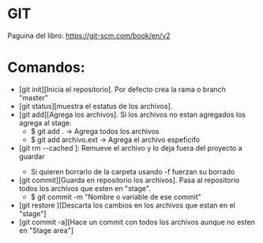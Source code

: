 GIT
===

Paguina del libro: https://git-scm.com/book/en/v2

# Comandos:

- [git init][Inicia el repositorio]. Por defecto crea la rama o branch "master"
- [git status][muestra el estatus de los archivos].
- [git add][Agrega los archivos]. Si los archivos no estan agregados los agrega al stage.
    + $ git add .  -> Agrega todos los archivos
    + $ git add archivo.ext  -> Agrega el archivo espeficifo
- [git rm --cached <file>]: Remueve el archivo y lo deja fuera del proyecto a guardar
    + Si quieren borrarlo de la carpeta usando -f fuerzan su borrado
- [git commit][Guarda en repositorio los archivos]. Pasa al repositorio todos los archivos que esten en "stage".
    + $ git commit -m "Nombre o variable de ese commit"
- [git restore <file>][Descarta los cambios en los archivos que estan en el "stage"]
- [git commit -a][Hace un commit con todos los archivos aunque no esten en "Stage area"]
